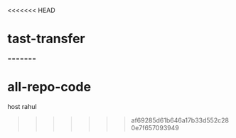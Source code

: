 <<<<<<< HEAD
# tast-transfer
=======
# all-repo-code
host rahul
>>>>>>> af69285d61b646a17b33d552c280e7f657093949
